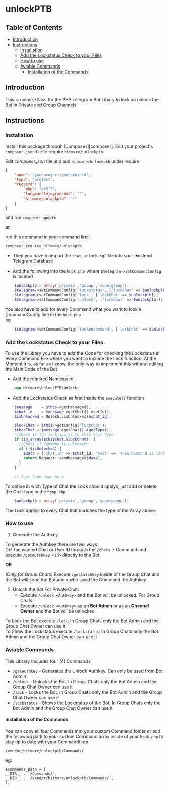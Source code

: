# unlockPTB

## Table of Contents
- [Introduction](#introduction)
- [Instructions](#instructions)
    - [Installation](#installation)
    - [Add the Lockstatus Check to your Files](#add-the-lockstatus-check-to-your-files)
    - [How to use](#how-to-use)
    - [Aviable Commands](#aviable-commands)
        - [Installation of the Commands](#installation-of-the-commands)


## Introduction

This is unlock Class for the PHP Telegram Bot Libary to lock an unlock the Bot in Private and Group Channels

## Instructions
### Installation

Install this package through [Composer][composer].
Edit your project's `composer.json` file to require `hitmare/unlockptb`.

Edit *composer.json* file and add `hitmare/unlockptb` under require
```json
{
    "name": "yourproject/yourproject",
    "type": "project",
    "require": {
        "php": ">=5.5",
        "longman/telegram-bot": "*",
        "hitmare/unlockptb": "*"
    }
}
```
and run `composer update`

**or**

run this command in your command line:

```bash
composer require hitmare/unlockptb
```

- Then you have to import the `chat_unlock.sql` file into your existend Telegram Database

- Add the following into the `hook.php` where `$telegram->setCommandConfig` is located
```php
    $unlockptb = array('private','group','supergroup');
    $telegram->setCommandConfig('lockstatus', ['lockChat' => $unlockptb]);
    $telegram->setCommandConfig('lock', ['lockChat' => $unlockptb]);
    $telegram->setCommandConfig('unlock', ['lockChat' => $unlockptb]);
```

You also have to add for every Command what you want to lock a CommandConfig line in the `hook.php`   
eg

```php
    $telegram->setCommandConfig('lockedcommand', ['lockChat' => $unlockptb]);
```


### Add the Lockstatus Check to your Files

To use the Libary you have to add the Code for checking the Lockstatus in every Command File where you want to include the Lock function.
At the Moment it is, as far as i know, the only way to implement this without editing the Main Code of the Bot

- Add the required Namespace
```php
    use Hitmare\UnlockPTB\Unlock;
```

- Add the Lockstatus Check as first inside the `execute()` funciton
```php
    $message    = $this->getMessage();
    $chat_id    = $message->getChat()->getId();
    $isUnlocked = Unlock::isUnlocked($chat_id);

    $lockChat = $this->getConfig('lockChat');
    $thisChat = $message->getChat()->getType();
    //Check if the lock applys to this Chat Type
    if (in_array($thisChat,$lockChat)) {
      //Check if Command is unlocked
      if (!$isUnlocked) {
        $data = ['chat_id' => $chat_id, 'text' => 'This Command is locked inside this Chat'];
        return Request::sendMessage($data);
      }
    }

    // Your Code down here
```

To define in wich Type of Chat the Lock should applys, just add or delete the Chat type in the `hoop.php`
```php
    $unlockptb = array('private','group','supergroup');
```
The Lock applys to every Chat that matches the type of the Array above.

### How to use

1. Generate the Authkey

To generate the Authkey there are two ways:   
Get the wanted Chat or User ID through the `/chats *` Command and execute `/getAutchkey <id>` directly to the Bot

**OR**

*(Only for Group Chats)* Execute `/getAutchkey` inside of the Group Chat and the Bot will send the Botadmin who send the Command the Authkey

2. Unlock the Bot
For Private Chat:
    - Execute `/unlock <Authkey>` and the Bot will be unlocked.
For Group Chats:
    - Execute `/unlock <Authkey>` as an **Bot Admin** or as an **Channel Owner** and the Bot will be unlocked.  

To Lock the Bot execute `/lock`. In Group Chats only the Bot Admin and the Group Chat Owner can use it   
To Show the Lockstatus execute `/lockstatus`. In Group Chats only the Bot Admin and the Group Chat Owner can use it   

### Aviable Commands

This Library includes four (4) Commands
- `/getAuthkey` - Generates the Unlock Authkey. Can only be used from Bot Admin
- `/unlock` - Unlocks the Bot. In Group Chats only the Bot Admin and the Group Chat Owner can use it
- `/lock` - Locks the Bot. In Group Chats only the Bot Admin and the Group Chat Owner can use it
- `/lockstatus` - Shows the Lockstatus of the Bot. In Group Chats only the Bot Admin and the Group Chat Owner can use it

#### Installation of the Commands


You can copy all four Commands into your custom Command folder or add the following path to your custom Command array inside of your `hook.php` to stay up to date with your Commandfiles   

    /vendor/hitmare/unlockptb/Commands/

eg:

    $commands_path = [
    __DIR__ . '/Commands/',
    __DIR__ . '/vendor/hitmare/unlockptb/Commands/',
    ];

